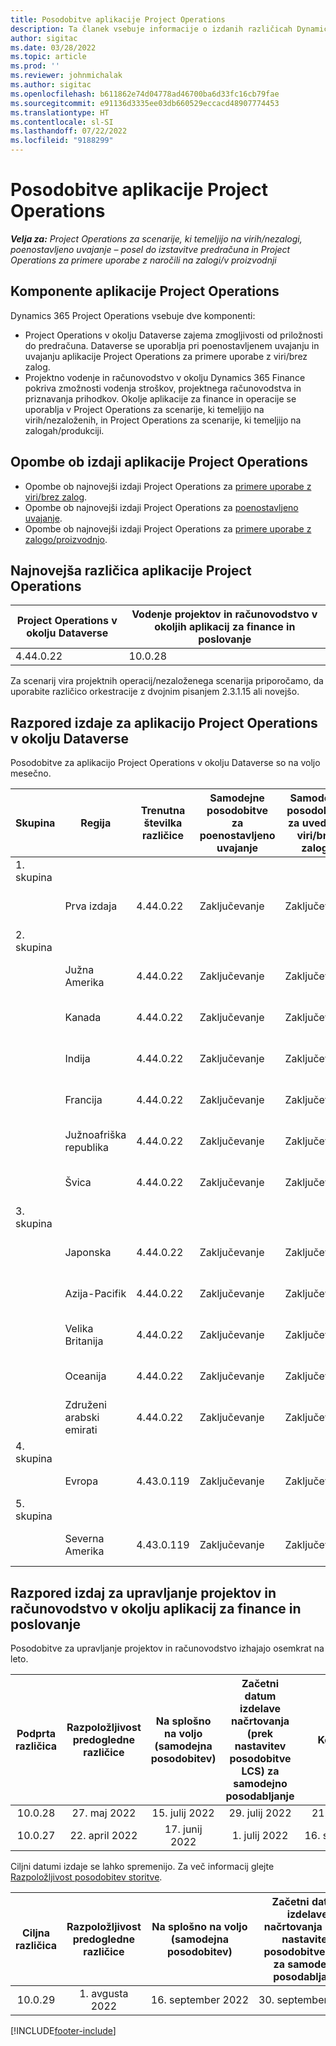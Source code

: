 ```yaml
---
title: Posodobitve aplikacije Project Operations
description: Ta članek vsebuje informacije o izdanih različicah Dynamics 365 Project Operations.
author: sigitac
ms.date: 03/28/2022
ms.topic: article
ms.prod: ''
ms.reviewer: johnmichalak
ms.author: sigitac
ms.openlocfilehash: b611862e74d04778ad46700ba6d33fc16cb79fae
ms.sourcegitcommit: e91136d3335ee03db660529eccacd48907774453
ms.translationtype: HT
ms.contentlocale: sl-SI
ms.lasthandoff: 07/22/2022
ms.locfileid: "9188299"
---
```

# <a name="project-operations-updates"></a>Posodobitve aplikacije Project Operations

_**Velja za:** Project Operations za scenarije, ki temeljijo na virih/nezalogi, poenostavljeno uvajanje – posel do izstavitve predračuna in Project Operations za primere uporabe z naročili na zalogi/v proizvodnji_



## <a name="project-operations-components"></a>Komponente aplikacije Project Operations

Dynamics 365 Project Operations vsebuje dve komponenti:

- Project Operations v okolju Dataverse zajema zmogljivosti od priložnosti do predračuna. Dataverse se uporablja pri poenostavljenem uvajanju in uvajanju aplikacije Project Operations za primere uporabe z viri/brez zalog.
- Projektno vodenje in računovodstvo v okolju Dynamics 365 Finance pokriva zmožnosti vodenja stroškov, projektnega računovodstva in priznavanja prihodkov. Okolje aplikacije za finance in operacije se uporablja v Project Operations za scenarije, ki temeljijo na virih/nezaloženih, in Project Operations za scenarije, ki temeljijo na zalogah/produkciji.

## <a name="project-operations-release-notes"></a>Opombe ob izdaji aplikacije Project Operations
- Opombe ob najnovejši izdaji Project Operations za [primere uporabe z viri/brez zalog](whats-new-july-2022-resource-based.md).
- Opombe ob najnovejši izdaji Project Operations za [poenostavljeno uvajanje](../pro/whats-new/whats-new-july-2022-lite.md).
- Opombe ob najnovejši izdaji Project Operations za [primere uporabe z zalogo/proizvodnjo](../prod-pma/whats-new/whats-new-jul-2022-stocked.md).

## <a name="project-operations-latest-version"></a>Najnovejša različica aplikacije Project Operations

| Project Operations v okolju Dataverse | Vodenje projektov in računovodstvo v okoljih aplikacij za finance in poslovanje | 
| --- | --- |
| 4.44.0.22 | 10.0.28 |

Za scenarij vira projektnih operacij/nezaloženega scenarija priporočamo, da uporabite različico orkestracije z dvojnim pisanjem 2.3.1.15 ali novejšo.

## <a name="release-schedule-for-project-operations-on-dataverse-environment"></a>Razpored izdaje za aplikacijo Project Operations v okolju Dataverse

Posodobitve za aplikacijo Project Operations v okolju Dataverse so na voljo mesečno. 

| Skupina | Regija | Trenutna številka različice | Samodejne posodobitve za poenostavljeno uvajanje | Samodejne posodobitve za uvedbe z viri/brez zaloge | Naslednja številka različice | Naslednja različica je splošno na voljo |
|-----------|-----------------------|-----------------|--------------------|---------------------|---------------------|---------------------|
| 1. skupina |   &nbsp;              |    &nbsp;       | &nbsp;             |      &nbsp;         |      &nbsp;         |      &nbsp;         |
|   &nbsp;  | Prva izdaja         |  4.44.0.22      | Zaključevanje           | Zaključevanje            | Še ni določeno                 | 05. avgusta 2022       |
| 2. skupina |   &nbsp;              |    &nbsp;       | &nbsp;             |      &nbsp;         |      &nbsp;         |      &nbsp;         |
|   &nbsp;  | Južna Amerika         |  4.44.0.22      | Zaključevanje           | Zaključevanje            | Še ni določeno                 | 06. avgusta 2022       |
|   &nbsp;  | Kanada                |  4.44.0.22      | Zaključevanje           | Zaključevanje            | Še ni določeno                 | 06. avgusta 2022       |
|   &nbsp;  | Indija                 |  4.44.0.22      | Zaključevanje           | Zaključevanje            | Še ni določeno                 | 06. avgusta 2022       |
|   &nbsp;  | Francija                |  4.44.0.22      | Zaključevanje           | Zaključevanje            | Še ni določeno                 | 06. avgusta 2022       |
|   &nbsp;  | Južnoafriška republika          |  4.44.0.22      | Zaključevanje           | Zaključevanje            | Še ni določeno                 | 06. avgusta 2022       |
|   &nbsp;  | Švica           |  4.44.0.22      | Zaključevanje           | Zaključevanje            | Še ni določeno                 | 06. avgusta 2022       |
| 3. skupina |      &nbsp;           |     &nbsp;      |     &nbsp;         |      &nbsp;         |      &nbsp;         |      &nbsp;         |
|   &nbsp;  | Japonska                 |  4.44.0.22      | Zaključevanje      | Zaključevanje       | Še ni določeno                 | 12. avgusta 2022       |
|   &nbsp;  | Azija-Pacifik          |  4.44.0.22      | Zaključevanje      | Zaključevanje       | Še ni določeno                 | 12. avgusta 2022       |
|   &nbsp;  | Velika Britanija         |  4.44.0.22      | Zaključevanje      | Zaključevanje       | Še ni določeno                 | 12. avgusta 2022       |
|   &nbsp;  | Oceanija               |  4.44.0.22      | Zaključevanje      | Zaključevanje       | Še ni določeno                 | 12. avgusta 2022       |
|   &nbsp;  | Združeni arabski emirati  |  4.44.0.22      | Zaključevanje      | Zaključevanje       | Še ni določeno                 | 12. avgusta 2022       |
| 4. skupina |     &nbsp;            |     &nbsp;      |     &nbsp;         |      &nbsp;         |      &nbsp;         |      &nbsp;         |
|   &nbsp;  | Evropa                |  4.43.0.119      | Zaključevanje           | Zaključevanje            | 4.44.0.22           | 29. julij 2022       |
| 5. skupina |     &nbsp;            |     &nbsp;      |     &nbsp;         |      &nbsp;         |      &nbsp;         |      &nbsp;         |
|   &nbsp;  | Severna Amerika         |  4.43.0.119      | Zaključevanje           | Zaključevanje            | 4.44.0.22           | 05. avgusta 2022       |

## <a name="release-schedule-for-project-management-and-accounting-in-the-finance-and-operations-apps-environment"></a>Razpored izdaj za upravljanje projektov in računovodstvo v okolju aplikacij za finance in poslovanje

Posodobitve za upravljanje projektov in računovodstvo izhajajo osemkrat na leto.

|Podprta različica| Razpoložljivost predogledne različice | Na splošno na voljo (samodejna posodobitev) | Začetni datum izdelave načrtovanja (prek nastavitev posodobitve LCS) za samodejno posodabljanje |   Konec storitve   |
|:---------------:|:---------------------------:|:---------------------------------:|:--------------------------------------------------------------------:|:------------------:|
|     10.0.28     |      27. maj 2022           |        15. julij 2022              |                          29. julij 2022                               | 21. oktober 2022   |
|     10.0.27     |      22. april 2022         |        17. junij 2022              |                          1. julij 2022                                | 16. september 2022 |

Ciljni datumi izdaje se lahko spremenijo. Za več informacij glejte [Razpoložljivost posodobitev storitve](/dynamics365/fin-ops-core/fin-ops/get-started/public-preview-releases?toc=%2fdynamics365%2ffinance%2ftoc.json).

|Ciljna različica | Razpoložljivost predogledne različice | Na splošno na voljo (samodejna posodobitev) | Začetni datum izdelave načrtovanja (prek nastavitev posodobitve LCS) za samodejno posodabljanje |   Konec storitve   |
|:---------------:|:---------------------------:|:---------------------------------:|:--------------------------------------------------------------------:|:------------------:|
|     10.0.29     |      1. avgusta 2022         |       16. september 2022          |                        30. september 2022                            | 13. januar 2023   |

[!INCLUDE[footer-include](../includes/footer-banner.md)]
